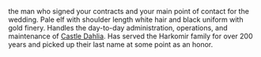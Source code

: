 the man who signed your contracts and your main point of contact for the wedding. Pale elf with shoulder length white hair and black uniform with gold finery. Handles the day-to-day administration, operations, and maintenance of [Castle Dahlia](../Locations/Castle%20Dahlia.md). Has served the Harkomir family for over 200 years and picked up their last name at some point as an honor.